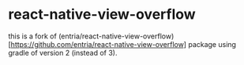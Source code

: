 # react-native-view-overflow

this is a fork of (entria/react-native-view-overflow)[https://github.com/entria/react-native-view-overflow] package using gradle of version 2 (instead of 3).
